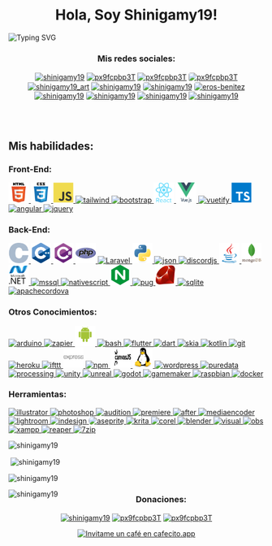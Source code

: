 <!---<img src="Banner.png"> Para un futuro-->

<h1 align="center">Hola, Soy Shinigamy19!</h1>
<img src="https://readme-typing-svg.demolab.com?font=Fira+Code&pause=1000&color=2387F7&center=true&vCenter=true&width=435&lines=Y+soy+Dise%C3%B1ador+Multimedia." alt="Typing SVG" />


<h3 align="center">Mis redes sociales:</h3>
<p align="center">
<a href="https://www.youtube.com/c/shinigamy19" target="_blank" rel="noopener"><img align="center" src="https://raw.githubusercontent.com/rahuldkjain/github-profile-readme-generator/master/src/images/icons/Social/youtube.svg" alt="shinigamy19" height="35" width="35" title="Mi canal de Youtube" /></a>
<a href="https://twitch.tv/shinigamy_19" target="_blank" rel="noopener"><img align="center" src="https://img.icons8.com/external-justicon-flat-justicon/64/external-twitch-social-media-justicon-flat-justicon.png" alt="px9fcpbp3T" height="30" width="30" title="Mi canal de Twitch"/></a>
<a href="https://kick.com/shinigamy19" target="_blank" rel="noopener"><img align="center" src="https://img.freepik.com/premium-vector/kick-logo-vector-download-kick-streaming-icon-logo-vector-eps_691560-10814.jpg" alt="px9fcpbp3T" height="30" width="30" title="Mi canal de Kick"/></a>
<a href="https://discord.gg/px9fcpbp3T" target="_blank" rel="noopener"><img align="center" src="https://github.com/Shinigamy19/repo-svg-iconos/blob/main/Logos/Discord.png" alt="px9fcpbp3T" title="Mi Server de Discord" height="30" width="30" style="border-radius: 4px 4px 4px 4px"  /></a>
<a href="https://instagram.com/shinigamy19_art" target="_blank" rel="noopener"><img align="center" src="https://upload.wikimedia.org/wikipedia/commons/thumb/e/e7/Instagram_logo_2016.svg/2048px-Instagram_logo_2016.svg.png" alt="shinigamy19_art" title="Mi instagram de Artista" height="30" width="30" /></a>
<a href="https://instagram.com/shinigamy19" target="_blank" rel="noopener"><img align="center" src="https://upload.wikimedia.org/wikipedia/commons/thumb/e/e7/Instagram_logo_2016.svg/2048px-Instagram_logo_2016.svg.png" title="Mi Intagram Personal" alt="shinigamy19" height="30" width="30" /></a>
<a href="https://www.tiktok.com/@shinigamy_19" target="_blank" rel="noopener"><img align="center" src="https://cdn4.iconfinder.com/data/icons/logos-brands-in-colors/2500/tiktok-icon-white-512.png" alt="shinigamy19" title="Mi Tiktok" height="30" width="30" style="border-radius: 4px 4px 4px 4px" /></a>
<a href="https://linkedin.com/in/eros-benitez" target="_blank" rel="noopener"><img align="center" src="https://upload.wikimedia.org/wikipedia/commons/thumb/c/ca/LinkedIn_logo_initials.png/640px-LinkedIn_logo_initials.png" alt="eros-benitez" title="Mi LinkedIn" height="30" width="30" style="border-radius: 4px 4px 4px 4px" /></a>
<a href="https://www.behance.net/shinigamy19" target="_blank" rel="noopener"><img align="center" src="https://raw.githubusercontent.com/rahuldkjain/github-profile-readme-generator/master/src/images/icons/Social/behance.svg" alt="shinigamy19" title="Mi Behance" height="30" width="30" /></a>
<a href="https://shinigamy19.itch.io/" target="_blank" rel="noopener"><img align="center" src="https://static.itch.io/images/app-icon.svg" alt="shinigamy19" title="Mi perfil de Itch" height="30" width="30" style="border-radius: 4px 4px 4px 4px" /></a>
<a href="https://fb.com/shinigamy19" target="_blank" rel="noopener"><img align="center" src="https://raw.githubusercontent.com/rahuldkjain/github-profile-readme-generator/master/src/images/icons/Social/facebook.svg" alt="shinigamy19" title="Mi facebook" height="30" width="30" /></a>
<a href="mailto:erosbenitezd@gmail.com" target="_blank" rel="noopener"><img align="center" src="https://upload.wikimedia.org/wikipedia/commons/thumb/8/8c/Gmail_Icon_%282013-2020%29.svg/2560px-Gmail_Icon_%282013-2020%29.svg.png" alt="shinigamy19" title="Mi Mail" height="30" width="35" /></a>

</p>
<br></br>
<h2 align="left">Mis habilidades:</h2>

<div class="container">
<h3 align="left">Front-End:</h3>
<p align="left"> 
<a href="https://www.w3.org/html/" target="_blank" rel="noopener" rel="html5"> <img src="https://raw.githubusercontent.com/devicons/devicon/master/icons/html5/html5-original-wordmark.svg" alt="html5" title="HTML5" width="40" height="40"/> </a>
<a href="https://www.w3schools.com/css/" target="_blank" rel="noopener" rel="css3"> <img src="https://raw.githubusercontent.com/devicons/devicon/master/icons/css3/css3-original-wordmark.svg" alt="css3" title="CSS3" width="40" height="40"/> </a> 
<a href="https://developer.mozilla.org/en-US/docs/Web/JavaScript" target="_blank" rel="noopener" rel="javascript"> <img src="https://raw.githubusercontent.com/devicons/devicon/master/icons/javascript/javascript-original.svg" alt="javascript" title="JavaScript" width="40" height="40"/> </a> 
<a href="https://tailwindcss.com/" target="_blank" rel="noopener" rel="tailwind"> <img src="https://upload.wikimedia.org/wikipedia/commons/thumb/d/d5/Tailwind_CSS_Logo.svg/512px-Tailwind_CSS_Logo.svg.png?20230715030042" alt="tailwind" title="Tailwindcss" width="50" height="40"/> </a> 
<a href="https://getbootstrap.com" target="_blank" rel="noopener" rel="bootstrap"> <img src="https://imgs.search.brave.com/NWeterA1SdqvNOf1fuMX3_E7jblC2S8lJ2Wv16c0cXQ/rs:fit:500:0:0/g:ce/aHR0cHM6Ly91cGxv/YWQud2lraW1lZGlh/Lm9yZy93aWtpcGVk/aWEvY29tbW9ucy90/aHVtYi9iL2IyL0Jv/b3RzdHJhcF9sb2dv/LnN2Zy8yMjBweC1C/b290c3RyYXBfbG9n/by5zdmcucG5n" alt="bootstrap" title="Bootstrap" width="40" height="40"/> </a> 
<a href="https://reactjs.org/" target="_blank" rel="noopener" rel="react"> <img src="https://raw.githubusercontent.com/devicons/devicon/master/icons/react/react-original-wordmark.svg" alt="react" title="React" width="40" height="40"/> </a> 
<a href="https://vuejs.org/" target="_blank" rel="noopener" rel="vuejs"> <img src="https://raw.githubusercontent.com/devicons/devicon/master/icons/vuejs/vuejs-original-wordmark.svg" alt="vuejs" title="Vue.js" width="40" height="40"/> </a> 
<a href="https://vuetifyjs.com/en/" target="_blank" rel="noopener" rel="vuetify"> <img src="https://bestofjs.org/logos/vuetify.svg" alt="vuetify" title="Vuetify.js" width="40" height="40"/> </a> 
<a href="https://www.typescriptlang.org/" target="_blank" rel="noopener" rel="typescript"> <img src="https://raw.githubusercontent.com/devicons/devicon/master/icons/typescript/typescript-original.svg" alt="typescript" title="TypeScript" width="40" height="40"/> </a> 
<a href="https://angular.io" target="_blank" rel="noopener" rel="angular"> <img src="https://angular.io/assets/images/logos/angular/angular.svg" alt="angular" title="Angular" width="40" height="40"/> </a> 
<a href="https://jquery.com/" target="_blank" rel="noopener" rel="jquery"> <img src="https://www.dammio.com/wp-content/uploads/2017/03/jquery-logo.png" alt="jquery" title="jQuery" width="40" height="40"/> </a> 

</p>
</div>
<div class="container">
<h3 align="left">Back-End:</h3>
<p align="left"> 
<a href="https://www.cprogramming.com/" target="_blank" rel="noopener" rel="c"> <img src="https://raw.githubusercontent.com/devicons/devicon/master/icons/c/c-original.svg" alt="c" title="C" width="40" height="40"/> </a> 
<a href="https://www.w3schools.com/cpp/" target="_blank" rel="noopener" rel="cplusplus"> <img src="https://raw.githubusercontent.com/devicons/devicon/master/icons/cplusplus/cplusplus-original.svg" title="C++" alt="cplusplus" width="40" height="40"/> </a> 
<a href="https://www.w3schools.com/cs/" target="_blank" rel="noopener" rel="csharp"> <img src="https://raw.githubusercontent.com/devicons/devicon/master/icons/csharp/csharp-original.svg" alt="csharp" title="C#" width="40" height="40"/> </a> 
<a href="https://www.php.net" target="_blank" rel="noopener" rel="php"> <img src="https://raw.githubusercontent.com/devicons/devicon/master/icons/php/php-original.svg" alt="php" title="PHP" width="40" height="40"/> </a>
<a href="https://laravel.com/" target="_blank" rel="noopener" rel="Laravel"> <img src="https://imgs.search.brave.com/1PHMW6OqPcFW524Ave1o9Ay6o1Iq-1RH_yh8TkYYQhQ/rs:fit:860:0:0/g:ce/aHR0cHM6Ly9sYXJh/dmVsLmlvL2ltYWdl/cy9sYXJhdmVsLnBu/Zw" alt="Laravel" title="Laravel" width="40" height="40"/> </a> 
<a href="https://www.python.org" target="_blank" rel="noopener" rel="python"> <img src="https://raw.githubusercontent.com/devicons/devicon/master/icons/python/python-original.svg" alt="python" title="Python" width="40" height="40"/> </a>
<a href="https://www.json.org/json-es.html" target="_blank" rel="noopener" rel="json"> <img src="https://cdn-icons-png.flaticon.com/512/136/136525.png" alt="json" title="JSON" width="40" height="40"/> </a> 
<a href="https://discordjs.guide" target="_blank" rel="noopener" rel="discordjs"> <img src="https://storage.googleapis.com/replit/images/1622627157118_630322d0cae0015ae94e3fdbed14f62b.png" alt="discordjs" title="Discord.js" width="40" height="40"/> </a>
<a href="https://www.java.com" target="_blank" rel="noopener" rel="java"> <img src="https://raw.githubusercontent.com/devicons/devicon/master/icons/java/java-original.svg" alt="java" title="Java" width="40" height="40"/> </a> 
<a href="https://www.mongodb.com/" target="_blank" rel="noopener" rel="mongodb"> <img src="https://raw.githubusercontent.com/devicons/devicon/master/icons/mongodb/mongodb-original-wordmark.svg" alt="mongodb" title="Mongo.db" width="40" height="40"/> </a> 
<a href="https://dotnet.microsoft.com/" target="_blank" rel="noopener" rel="dotnet"> <img src="https://raw.githubusercontent.com/devicons/devicon/master/icons/dot-net/dot-net-original-wordmark.svg" alt="dotnet" title="DotNet" width="40" height="40"/> </a>
<a href="https://www.microsoft.com/en-us/sql-server" target="_blank" rel="noopener" rel="mssql"> <img src="https://www.svgrepo.com/show/303229/microsoft-sql-server-logo.svg" alt="mssql" title="MSsql" width="40" height="40"/> </a> 
<a href="https://nativescript.org/" target="_blank" rel="noopener" rel="nativescripts"> <img src="https://raw.githubusercontent.com/detain/svg-logos/780f25886640cef088af994181646db2f6b1a3f8/svg/nativescript.svg" alt="nativescript" title="NativeScript" width="40" height="40"/> </a> 
<a href="https://www.nginx.com" target="_blank" rel="noopener" rel="nginx"> <img src="https://raw.githubusercontent.com/devicons/devicon/master/icons/nginx/nginx-original.svg" alt="nginx" title="NGINX" width="40" height="40"/> </a>   
<a href="https://pugjs.org" target="_blank" rel="noopener" rel="pug"> <img src="https://cdn.worldvectorlogo.com/logos/pug.svg" alt="pug" title="Pug" width="40" height="40"/> </a> 
<a href="https://www.ruby-lang.org/en/" target="_blank" rel="noopener" rel="ruby"> <img src="https://raw.githubusercontent.com/devicons/devicon/master/icons/ruby/ruby-original.svg" alt="ruby" title="Ruby" width="40" height="40"/> </a> 
<a href="https://www.sqlite.org/" target="_blank" rel="noopener" rel="sqlite"> <img src="https://www.vectorlogo.zone/logos/sqlite/sqlite-icon.svg" alt="sqlite" title="Sqlite" width="40" height="40"/> </a> 
<a href="https://cordova.apache.org/" target="_blank" rel="noopener" rel="apachecordova"> <img src="https://www.vectorlogo.zone/logos/apache_cordova/apache_cordova-icon.svg" alt="apachecordova" title="Apachecordova" width="40" height="40"/> </a> 



</p>
</div>

<div class="container">
<h3 align="left">Otros Conocimientos:</h3>
<p align="left"> 
<a href="https://www.arduino.cc/" target="_blank" rel="noopener" rel="arduino"> <img src="https://cdn.worldvectorlogo.com/logos/arduino-1.svg" alt="arduino" title="Arduino" width="40" height="40"/> </a> 
<a href="https://zapier.com" target="_blank" rel="noopener" rel="zapier"> <img src="https://www.vectorlogo.zone/logos/zapier/zapier-icon.svg" alt="zapier" title="Zapier" width="40" height="40"/> </a> 
<a href="https://developer.android.com" target="_blank" rel="noopener" rel="android"> <img src="https://raw.githubusercontent.com/devicons/devicon/master/icons/android/android-original-wordmark.svg" title="Android" alt="android" width="40" height="40"/> </a> 
<a href="https://www.gnu.org/software/bash/" target="_blank" rel="noopener" rel="bash"> <img src="https://www.vectorlogo.zone/logos/gnu_bash/gnu_bash-icon.svg" alt="bash" title="Bash" width="40" height="40"/> </a> 
<a href="https://flutter.dev" target="_blank" rel="noopener" rel="flutter"> <img src="https://www.vectorlogo.zone/logos/flutterio/flutterio-icon.svg" alt="flutter" title="Flutter" width="40" height="40"/> </a> 
<a href="https://dart.dev/" target="_blank" rel="noopener" rel="dart"> <img src="https://upload.wikimedia.org/wikipedia/commons/c/c6/Dart_logo.png" alt="dart" title="Dart" width="40" height="40"/> </a> 
<a href="https://skia.org/" target="_blank" rel="noopener" rel="skia"> <img src="https://upload.wikimedia.org/wikipedia/en/thumb/3/33/Skia_Project_Logo.svg/1200px-Skia_Project_Logo.svg.png" alt="skia" title="Skia" width="40" height="30"/> </a> 
<a href="https://kotlinlang.org" target="_blank" rel="noopener" rel="kotlin"> <img src="https://upload.wikimedia.org/wikipedia/commons/thumb/7/74/Kotlin_Icon.png/1200px-Kotlin_Icon.png" alt="kotlin" title="Kotlin" width="40" height="30"/> </a> 
<a href="https://git-scm.com/" target="_blank" rel="noopener" rel="git"> <img src="https://www.vectorlogo.zone/logos/git-scm/git-scm-icon.svg" alt="git" title="Git" width="40" height="40"/> </a> 
<a href="https://heroku.com" target="_blank" rel="noopener" rel="heroku"> <img src="https://www.vectorlogo.zone/logos/heroku/heroku-icon.svg" alt="heroku" title="Heroku" width="40" height="40"/> </a>  
<a href="https://ifttt.com/" target="_blank" rel="noopener" rel="ifttt"> <img src="https://www.vectorlogo.zone/logos/ifttt/ifttt-ar21.svg" title="IFTTT" alt="ifttt" width="40" height="40"/> </a>
<a href="https://expressjs.com" target="_blank" rel="noopener" rel="express"> <img src="https://raw.githubusercontent.com/devicons/devicon/master/icons/express/express-original-wordmark.svg" title="Express" alt="express" width="40" height="40"/> </a> 
<a href="https://www.npmjs.com/" target="_blank" rel="noopener" rel="npm"> <img  title="NPM" src="https://upload.wikimedia.org/wikipedia/commons/thumb/d/db/Npm-logo.svg/1200px-Npm-logo.svg.png" alt="npm" width="40" height="30"/> </a> 
<a href="https://canvasjs.com" target="_blank" rel="noopener" rel="canvas.js"> <img src="https://raw.githubusercontent.com/Hardik0307/Hardik0307/master/assets/canvasjs-charts.svg" alt="canvasjs" title="Canvas.js" width="40" height="40"/> </a> 
<a href="https://www.linux.org/" target="_blank" rel="noopener" rel="linux"> <img src="https://raw.githubusercontent.com/devicons/devicon/master/icons/linux/linux-original.svg" alt="linux" width="40" height="40" title="Linux"/> </a> 
<a href="https://wordpress.org/" target="_blank" rel="noopener" rel="wordpress"> <img src="https://img.freepik.com/iconos-gratis/wordpress_318-183439.jpg?w=360" alt="wordpress" width="40" height="40" title="WordPress"/> </a> 
<a href="https://puredata.info/" target="_blank" rel="noopener" rel="puredata"> <img src="https://dl.flathub.org/repo/appstream/x86_64/icons/128x128/net.purrdata.PurrData.png" alt="puredata" width="40" height="40" title="Pure Data"/> </a> 
<a href="https://processing.org/" target="_blank" rel="noopener" rel="processing"> <img src="https://upload.wikimedia.org/wikipedia/commons/thumb/c/cb/Processing_2021_logo.svg/1200px-Processing_2021_logo.svg.png" alt="processing" width="40" height="40" title="Processing"/> </a> 
<a href="https://unity.com/" target="_blank" rel="noopener" rel="unity"> <img src="https://i0.wp.com/clay-atlas.com/wp-content/uploads/2021/06/pngegg.png?fit=512%2C512&ssl=1" alt="unity" width="40" height="40" title="Unity"/> </a> 
<a href="https://unrealengine.com/" target="_blank" rel="noopener" rel="unreal"> <img src="https://raw.githubusercontent.com/kenangundogan/fontisto/036b7eca71aab1bef8e6a0518f7329f13ed62f6b/icons/svg/brand/unreal-engine.svg" alt="unreal" width="40" height="40" title="Unreal Engine"/> </a> 
<a href="https://godotengine.org/" target="_blank" rel="noopener" rel="godot"> <img src="https://upload.wikimedia.org/wikipedia/commons/thumb/6/6a/Godot_icon.svg/2048px-Godot_icon.svg.png" alt="godot" width="40" height="40" title="Godot"/> </a> 
<a href="https://gamemaker.io/en" target="_blank" rel="noopener" rel="gamemaker"> <img src="https://images.sftcdn.net/images/t_app-icon-m/p/857aef91-1205-4de4-895b-125e66acb5b7/3172864888/gamemaker-studio-icon.png" alt="gamemaker" title="Game Maker" width="40" height="40"/> </a> 
<a href="https://www.raspberrypi.com/software/" target="_blank" rel="noopener" rel="rasbian"> <img src="https://cdn.worldvectorlogo.com/logos/raspberry-pi.svg" alt="raspbian" title="Raspberry Pi OS" width="40" height="40"/> </a> 
<a href="https://www.docker.com/" target="_blank" rel="noopener" rel="docker"> <img src="https://logos-download.com/wp-content/uploads/2016/09/Docker_logo-700x588.png" alt="docker" title="Docker" width="40" height="40"/> </a> 
</p>
</div>
<div class="container">

<h3 align="left">Herramientas:</h3> 
<p align="left"> 
<a href="https://www.adobe.com/in/products/illustrator.html" target="_blank" rel="noopener" rel="illustrator"> <img src="https://upload.wikimedia.org/wikipedia/commons/thumb/f/fb/Adobe_Illustrator_CC_icon.svg/1200px-Adobe_Illustrator_CC_icon.svg.png" alt="illustrator" title="Adobe Illustrator" width="40" height="40"/> </a> 
<a href="https://www.photoshop.com/en" target="_blank" rel="noopener" rel="photoshop"> <img src="https://upload.wikimedia.org/wikipedia/commons/thumb/a/af/Adobe_Photoshop_CC_icon.svg/1200px-Adobe_Photoshop_CC_icon.svg.png" alt="photoshop" title="Adobe Photoshop" width="40" height="40"/> </a> 
<a href="https://www.adobe.com/products/audition.html" target="_blank" rel="noopener" rel="audition"> <img src="https://upload.wikimedia.org/wikipedia/commons/thumb/0/0e/Adobe_Audition_CC_icon_%282020%29.svg/640px-Adobe_Audition_CC_icon_%282020%29.svg.png" alt="audition" title="Adobe Audition" width="40" height="40"/> </a> 
<a href="https://www.adobe.com/ar/products/premiere.html" target="_blank" rel="noopener" rel="premiere"> <img src="https://upload.wikimedia.org/wikipedia/commons/thumb/4/40/Adobe_Premiere_Pro_CC_icon.svg/2101px-Adobe_Premiere_Pro_CC_icon.svg.png" alt="premiere" title="Adobe Premiere" width="40" height="40"/> </a> 
<a href="https://www.adobe.com/es/products/aftereffects.html" target="_blank" rel="noopener" rel="after"> <img src="https://upload.wikimedia.org/wikipedia/commons/thumb/c/cb/Adobe_After_Effects_CC_icon.svg/1200px-Adobe_After_Effects_CC_icon.svg.png" alt="after" title="Adobe After Effects" width="40" height="40"/> </a> 
<a href="https://helpx.adobe.com/ar/media-encoder/get-started.html" target="_blank" rel="noopener" rel="mediaencoder"> <img src="https://github.com/Shinigamy19/repo-svg-iconos/blob/main/Logos/mediaencore.png?raw=true" alt="mediaencoder" title="Adobe Media Encoder" width="40" height="40"/> </a> 
<a href="https://www.adobe.com/es/products/photoshop-lightroom.html" target="_blank" rel="noopener" rel="lightroom"> <img src="https://upload.wikimedia.org/wikipedia/commons/thumb/5/56/Adobe_Photoshop_Lightroom_Classic_CC_icon.svg/1200px-Adobe_Photoshop_Lightroom_Classic_CC_icon.svg.png" alt="lightroom" title="Adobe Lightroom" width="40" height="40"/> </a> 
<a href="https://www.adobe.com/es/products/indesign.html" target="_blank" rel="noopener" rel="indesign"> <img src="https://upload.wikimedia.org/wikipedia/commons/thumb/4/48/Adobe_InDesign_CC_icon.svg/120px-Adobe_InDesign_CC_icon.svg.png" alt="indesign" title="Adobe Indesign" width="40" height="40"/> </a> 
<a href="https://www.aseprite.org/" target="_blank" rel="noopener" rel="aseprite"> <img src="https://github.com/Shinigamy19/repo-svg-iconos/blob/main/Logos/aseprite.png?raw=true" alt="aseprite" title="Aseprite" width="40" height="40" style="border-radius: 8px 8px 8px 8px"/> </a>
<a href="https://krita.org/es/" target="_blank" rel="noopener" rel="krita"> <img src="https://upload.wikimedia.org/wikipedia/commons/thumb/6/63/Krita_Application_Logo.svg/256px-Krita_Application_Logo.svg.png" alt="krita" title="Krita" width="40" height="40"/> </a>
<a href="https://www.coreldraw.com/la/" target="_blank" rel="noopener" rel="corel"> <img src="https://github.com/Shinigamy19/repo-svg-iconos/blob/main/Logos/Corel%20Draw.png?raw=true" alt="corel" title="Corel Draw" width="40" height="40"/> </a>
<a href="https://www.blender.org/" target="_blank" rel="noopener" rel="blender"> <img src="https://www.pngmart.com/files/23/Blender-Logo-PNG-Isolated-HD.png" alt="blender" title="Blender" width="40" height="40"/> </a> 
<a href="https://code.visualstudio.com/" target="_blank" rel="noopener" rel="visual"> <img src="https://upload.wikimedia.org/wikipedia/commons/thumb/9/9a/Visual_Studio_Code_1.35_icon.svg/2048px-Visual_Studio_Code_1.35_icon.svg.png" alt="visual" title="Visual Studio" width="40" height="40"/> </a> 
<a href="https://obsproject.com/es" target="_blank" rel="noopener" rel="obs"> <img src="https://imgs.search.brave.com/MY4iKEv4PgsXeCLhRDkAMB6cx0Y4-6RLfHaKhR6e01E/rs:fit:860:0:0:0/g:ce/aHR0cHM6Ly91cGxv/YWQud2lraW1lZGlh/Lm9yZy93aWtpcGVk/aWEvY29tbW9ucy90/aHVtYi9kL2QzL09C/U19TdHVkaW9fTG9n/by5zdmcvMjIwcHgt/T0JTX1N0dWRpb19M/b2dvLnN2Zy5wbmc" alt="obs" title="OBS" width="40" height="40"/> </a> 
<a href="https://www.apachefriends.org/es/index.html" target="_blank" rel="noopener" rel="xampp"> <img src="https://upload.wikimedia.org/wikipedia/en/thumb/7/78/XAMPP_logo.svg/1200px-XAMPP_logo.svg.png" alt="xampp" title="XAMPP" width="40" height="40"/> </a> 
<a href="https://www.reaper.fm/" target="_blank" rel="noopener" rel="reaper"> <img src="https://images.pling.com/cache/400x400/img/00/00/55/78/57/1349568/e2ca8be3dc0b8bab8782e56d96459d749e65.png" alt="reaper" title="Reaper" width="40" height="40"/> </a> 
<a href="https://www.7-zip.org/" target="_blank" rel="noopener" rel="7zip"> <img src="https://upload.wikimedia.org/wikipedia/commons/thumb/f/f2/7ziplogo.svg/1200px-7ziplogo.svg.png" alt="7zip" title="7-Zip" width="50" height="40"/> </a> 


</p>

</div>

<div class="container">
<p align="left"> <img src="https://komarev.com/ghpvc/?username=shinigamy19&label=Profile%20views&color=0e75b6&style=flat" alt="shinigamy19" /> </p>

<p>&nbsp;<img align="center" src="https://github-readme-stats.vercel.app/api?username=shinigamy19&show_icons=true&locale=en" alt="shinigamy19" /></p>

<p><img align="center" src="https://github-readme-streak-stats.herokuapp.com/?user=shinigamy19&" alt="shinigamy19" /></p>

<p><img align="left" src="https://github-readme-stats.vercel.app/api/top-langs?username=shinigamy19&show_icons=true&locale=en&layout=compact" alt="shinigamy19" /></p>

</div>

<div>
<h3 align="center">Donaciones:</h3>
<p align="center">
<a href="https://ceneka.net/mp/d/shinigamy19" target="_blank" rel="noopener"><img align="center" src="https://github.com/Shinigamy19/repo-svg-iconos/blob/main/Logos/Mercado%20Pago.png?raw=true" alt="shinigamy19" height="35" width="35" title="Donaciones Por Mercado Pago" /></a>
<a href="https://www.paypal.me/shinigamy19" target="_blank" rel="noopener"><img align="center" src="https://upload.wikimedia.org/wikipedia/commons/a/a4/Paypal_2014_logo.png" alt="px9fcpbp3T" height="30" width="30" title="Donaciones Por PayPal"/></a>
<a href="https://www.patreon.com/shinigamy19" target="_blank" rel="noopener"><img align="center" src="https://github.com/Shinigamy19/repo-svg-iconos/blob/main/Logos/Patreon.png" alt="px9fcpbp3T" height="30" width="30" title="Donaciones Por Patreon"/></a>

</p>
<p align="center">
<a href='https://cafecito.app/shinigamy19' rel='noopener' target='_blank'><img srcset='https://cdn.cafecito.app/imgs/buttons/button_6.png 1x, https://cdn.cafecito.app/imgs/buttons/button_6_2x.png 2x, https://cdn.cafecito.app/imgs/buttons/button_6_3.75x.png 3.75x' src='https://cdn.cafecito.app/imgs/buttons/button_6.png' alt='Invitame un café en cafecito.app' title="Donaciones Por Cafecito"/></a></p>
</div>
